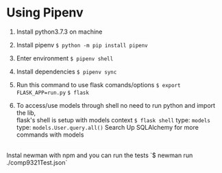 # Using Pipenv
1. Install python3.7.3 on machine
2. Install pipenv
`$ python -m pip install pipenv`
3. Enter environment
`$ pipenv shell`
4. Install dependencies
`$ pipenv sync`
5. Run this command to use flask comands/options
`$ export FLASK_APP=run.py`
`$ flask`

6. To access/use models through shell no need to run python and import the lib, <br />
flask's shell is setup with models context
`$ flask shell`
type: `models`
type: `models.User.query.all()`
Search Up SQLAlchemy for more commands with models
<br/>
Instal newman with npm and you can run the tests
`$ newman run ./comp9321Test.json`


